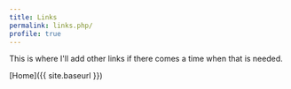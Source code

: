 ```yaml
---
title: Links
permalink: links.php/
profile: true
---
```


This is where I'll add other links if there comes a time when that is needed.

[Home]({{ site.baseurl }})